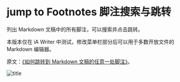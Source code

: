 # jump to Footnotes 脚注搜索与跳转

列出 Markdown 文稿中的所有脚注，可以搜索并点击跳转。

本版本仅在 iA Writer 中测试，修改菜单栏部分后可以用于多数开放文件的 Markdown 编辑器。

原文：[《如何跳转到 Markdown 文稿的任意一处脚注》](https://utgd.net/article/20419)。

![title](img.jpg)